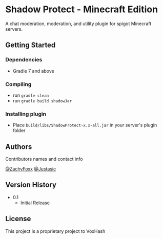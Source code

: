 # Shadow Protect - Minecraft Edition

A chat moderation, moderation, and utility plugin for spigot Minecraft servers.

## Getting Started

### Dependencies

* Gradle 7 and above

### Compiling

* run `gradle clean`
* run `gradle build shadowJar`

### Installing plugin

* Place `build/libs/ShadowProtect-x.x-all.jar` in your server's plugin folder

## Authors

Contributors names and contact info

[@ZachyFoxx](https://github.com/ZachyFoxx)
[@Justasic](https://github.com/Justasic)

## Version History

* 0.1
    * Initial Release

## License

This project is a proprietary project to VoxHash